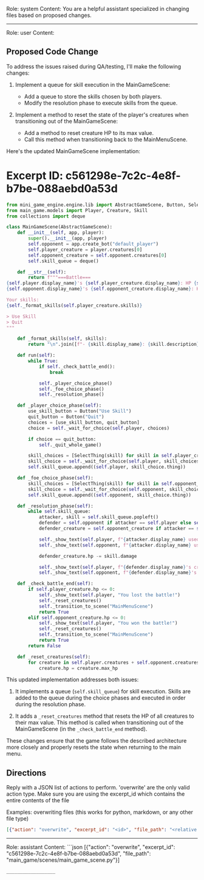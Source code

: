Role: system
Content: You are a helpful assistant specialized in changing files based on proposed changes.
__________________
Role: user
Content: 
## Proposed Code Change
To address the issues raised during QA/testing, I'll make the following changes:

1. Implement a queue for skill execution in the MainGameScene:
   - Add a queue to store the skills chosen by both players.
   - Modify the resolution phase to execute skills from the queue.

2. Implement a method to reset the state of the player's creatures when transitioning out of the MainGameScene:
   - Add a method to reset creature HP to its max value.
   - Call this method when transitioning back to the MainMenuScene.

Here's the updated MainGameScene implementation:

# Excerpt ID: c561298e-7c2c-4e8f-b7be-088aebd0a53d
```python main_game/scenes/main_game_scene.py
from mini_game_engine.engine.lib import AbstractGameScene, Button, SelectThing
from main_game.models import Player, Creature, Skill
from collections import deque

class MainGameScene(AbstractGameScene):
    def __init__(self, app, player):
        super().__init__(app, player)
        self.opponent = app.create_bot("default_player")
        self.player_creature = player.creatures[0]
        self.opponent_creature = self.opponent.creatures[0]
        self.skill_queue = deque()

    def __str__(self):
        return f"""===Battle===
{self.player.display_name}'s {self.player_creature.display_name}: HP {self.player_creature.hp}/{self.player_creature.max_hp}
{self.opponent.display_name}'s {self.opponent_creature.display_name}: HP {self.opponent_creature.hp}/{self.opponent_creature.max_hp}

Your skills:
{self._format_skills(self.player_creature.skills)}

> Use Skill
> Quit
"""

    def _format_skills(self, skills):
        return "\n".join([f"- {skill.display_name}: {skill.description}" for skill in skills])

    def run(self):
        while True:
            if self._check_battle_end():
                break

            self._player_choice_phase()
            self._foe_choice_phase()
            self._resolution_phase()

    def _player_choice_phase(self):
        use_skill_button = Button("Use Skill")
        quit_button = Button("Quit")
        choices = [use_skill_button, quit_button]
        choice = self._wait_for_choice(self.player, choices)

        if choice == quit_button:
            self._quit_whole_game()

        skill_choices = [SelectThing(skill) for skill in self.player_creature.skills]
        skill_choice = self._wait_for_choice(self.player, skill_choices)
        self.skill_queue.append((self.player, skill_choice.thing))

    def _foe_choice_phase(self):
        skill_choices = [SelectThing(skill) for skill in self.opponent_creature.skills]
        skill_choice = self._wait_for_choice(self.opponent, skill_choices)
        self.skill_queue.append((self.opponent, skill_choice.thing))

    def _resolution_phase(self):
        while self.skill_queue:
            attacker, skill = self.skill_queue.popleft()
            defender = self.opponent if attacker == self.player else self.player
            defender_creature = self.opponent_creature if attacker == self.player else self.player_creature

            self._show_text(self.player, f"{attacker.display_name} used {skill.display_name}!")
            self._show_text(self.opponent, f"{attacker.display_name} used {skill.display_name}!")

            defender_creature.hp -= skill.damage

            self._show_text(self.player, f"{defender.display_name}'s creature took {skill.damage} damage!")
            self._show_text(self.opponent, f"{defender.display_name}'s creature took {skill.damage} damage!")

    def _check_battle_end(self):
        if self.player_creature.hp <= 0:
            self._show_text(self.player, "You lost the battle!")
            self._reset_creatures()
            self._transition_to_scene("MainMenuScene")
            return True
        elif self.opponent_creature.hp <= 0:
            self._show_text(self.player, "You won the battle!")
            self._reset_creatures()
            self._transition_to_scene("MainMenuScene")
            return True
        return False

    def _reset_creatures(self):
        for creature in self.player.creatures + self.opponent.creatures:
            creature.hp = creature.max_hp
```

This updated implementation addresses both issues:

1. It implements a queue (`self.skill_queue`) for skill execution. Skills are added to the queue during the choice phases and executed in order during the resolution phase.

2. It adds a `_reset_creatures` method that resets the HP of all creatures to their max value. This method is called when transitioning out of the MainGameScene (in the `_check_battle_end` method).

These changes ensure that the game follows the described architecture more closely and properly resets the state when returning to the main menu.

## Directions
Reply with a JSON list of actions to perform. 'overwrite' are the only valid action type. 
Make sure you are using the excerpt_id which contains the entire contents of the file

Examples:
overwriting files (this works for python, markdown, or any other file type)
```json output_example1
[{"action": "overwrite", "excerpt_id": "<id>", "file_path": "<relative file path>"}]
```

__________________
Role: assistant
Content: ```json
[{"action": "overwrite", "excerpt_id": "c561298e-7c2c-4e8f-b7be-088aebd0a53d", "file_path": "main_game/scenes/main_game_scene.py"}]
```
__________________

